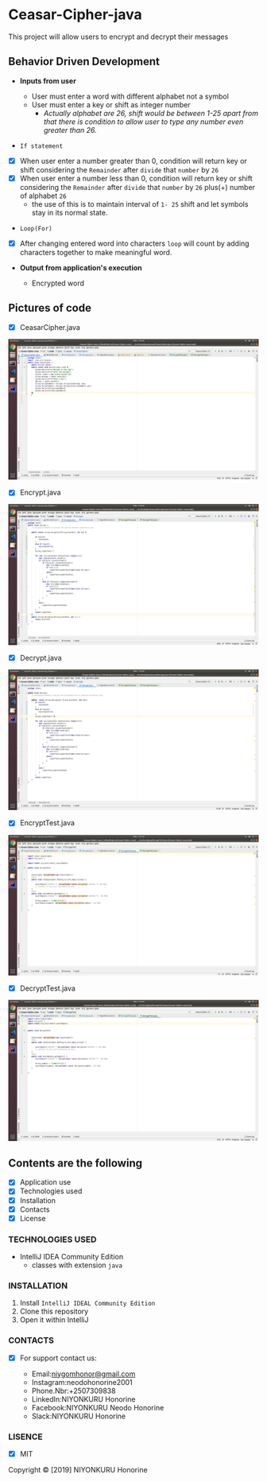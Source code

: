 # Ceasar-Cipher-java
This project will allow users to encrypt and decrypt their messages

## Behavior Driven Development
+ **Inputs from user**
  
  * User must enter a word with different alphabet not a symbol
  * User must enter a key or shift  as integer number
    + _Actually alphabet are 26, shift would be between 1-25 apart from that there is condition to allow user to type 
    any number even greater than 26._
 * `If statement`  
 - [x]  When user enter a number greater than 0, condition will return key or shift considering the `Remainder` after
  `divide` that `number` by `26`  
 - [x]  When user enter a number less than 0, condition will return key or shift considering the `Remainder` after 
 `divide` that `number` by `26` plus(+) number of alphabet `26` 
    + the use of this is to maintain interval of `1- 25`  shift and let symbols stay in its normal state.
  + `Loop(For)`
  
- [x]  After changing entered word into characters `loop` will count by adding characters together to make meaningful word.

+ **Output from application's execution**

    + Encrypted word
## Pictures of code
 - [x] CeasarCipher.java
 
 <img src="resources/CeasarCipher.png">
 
- [x] Encrypt.java

 <img src="resources/EncryptClass.png">

- [x] Decrypt.java

 <img src="resources/DecryptClass.png">
 
- [x] EncryptTest.java

 <img src="resources/EncryptTest.png">
 
 - [x] DecryptTest.java
 
<img src="resources/DecryptTest.png">


## Contents are the following
  - [x] Application use
  - [x]  Technologies used
  - [x]  Installation
  - [x]  Contacts
  - [x]  License

 ### TECHNOLOGIES USED
 + IntelliJ IDEA Community Edition
    + classes with extension `java`
    
  ### INSTALLATION
 
 1. Install  `IntelliJ IDEAL Community Edition`
 2. Clone this repository
 3. Open it within IntelliJ
   
  ### CONTACTS
  
  
- [X]  For support contact us:

     +  Email:niygomhonor@gmail.com
     +  Instagram:neodohonorine2001
     +  Phone.Nbr:+2507309838
     +  LinkedIn:NIYONKURU Honorine
     +  Facebook:NIYONKURU Neodo Honorine
     +  Slack:NIYONKURU Honorine
### LISENCE
- [x] MIT

Copyright &copy; [2019] NIYONKURU Honorine